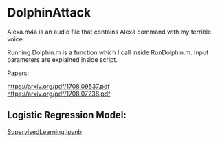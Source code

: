 # DolphinAttack

Alexa.m4a is an audio file that contains Alexa command with my terrible voice.

Running Dolphin.m is a function which I call inside RunDolphin.m.
Input parameters are explained inside script.

Papers:

https://arxiv.org/pdf/1708.09537.pdf  
https://arxiv.org/pdf/1708.07238.pdf

## Logistic Regression Model:
<a href=https://github.com/scanakci/DolphinAttack/blob/master/AudioAnalysis/SupervisedLearning.ipynb>SupervisedLearning.ipynb</a>

